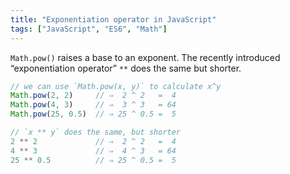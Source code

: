 ```yaml
---
title: "Exponentiation operator in JavaScript"
tags: ["JavaScript", "ES6", "Math"]
---
```

`Math.pow()` raises a base to an exponent. The recently introduced “exponentiation operator” `**` does the same but shorter.

```js
// we can use `Math.pow(x, y)` to calculate x^y
Math.pow(2, 2)     // ⇒  2 ^ 2   =  4
Math.pow(4, 3)     // ⇒  3 ^ 3   = 64
Math.pow(25, 0.5)  // ⇒ 25 ^ 0.5 =  5

// `x ** y` does the same, but shorter
2 ** 2             // ⇒  2 ^ 2   =  4
4 ** 3             // ⇒  4 ^ 3   = 64
25 ** 0.5          // ⇒ 25 ^ 0.5 =  5
```
